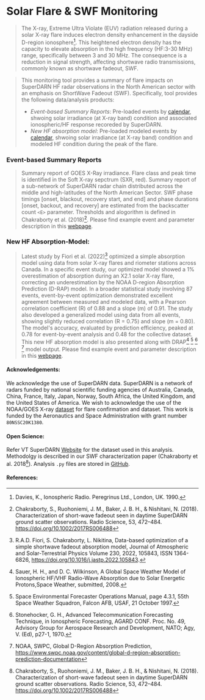 # Solar Flare & SWF Monitoring

> The X-ray, Extreme Ultra Violate (EUV) radiation released during a solar X-ray flare induces electron density enhancement in the dayside D-region ionosphere[^1]. This heightened electron density has the capacity to elevate absorption in the high frequency (HF:3-30 MHz) range, specifically between 3 and 30 MHz. The consequence is a reduction in signal strength, affecting shortwave radio transmissions, commonly known as shortwave fadeout, SWF.

> This monitoring tool provides a summary of flare impacts on SuperDARN HF radar observations in the North American sector with an emphasis on ShortWave Fadeout (SWF). Specifically, tool provides the following data/analysis products:
> * *Event-based Summary Reports*: Pre-loaded events by [calendar](flarelist.html), shwoing solar irradiance (at X-ray band) condition and associated ionospheric/HF response recoreded by SuperDARN.
> * *New HF absorption model*: Pre-loaded modeled events by [calendar](newdrap.html), shwoing solar irradiance (at X-ray band) condition and modeled HF condition during the peak of the flare.

### Event-based Summary Reports

> Summary report of GOES X-Ray irradiance. Flare class and peak time is identified in the Soft X-ray sepctrum (SXR, red). Summary report of a sub-network of SuperDARN radar chain distributed across the middle and high-latitudes of the North American Sector. SWF phase timings [onset, blackout, recovery start, and end] and phase durations [onset, backout, and recovery] are estimated from the backscatter count `<E>` parameter. Thresholds and alogorithm is defined in Chakraborty et al. (2018)[^2]. Please find example event and parameter description in this [webpage](example_summary.html).

### New HF Absorption-Model:

> Latest study by Fiori et al. (2022)[^3] optimized a simple absorption model using data from solar X-ray flares and riometer stations across Canada. In a specific event study, our optimized model showed a 1% overestimation of absorption during an X2.1 solar X-ray flare, correcting an underestimation by the NOAA D-region Absorption Prediction (D-RAP) model. In a broader statistical study involving 87 events, event-by-event optimization demonstrated excellent agreement between measured and modeled data, with a Pearson correlation coefficient (R) of 0.88 and a slope (m) of 0.91. The study also developed a generalized model using data from all events, showing slightly reduced correlation (R = 0.75) and slope (m = 0.80). The model's accuracy, evaluated by prediction efficiency, peaked at 0.78 for event-by-event analysis and 0.48 for the collective dataset. This new HF absorption model is also presented along with DRAP[^4] [^5] [^6] [^7] model output. Please find example event and parameter description in this [webpage](example_newdrap.html).


#### Acknowledgements:
We acknowledge the use of SuperDARN data. SuperDARN is a network of radars funded by national scientific funding agencies of Australia, Canada, China, France, Italy, Japan, Norway, South Africa, the United Kingdom, and the United States of America. We wish to acknowledge the use of the NOAA/GOES X-ray [dataset](https://www.ngdc.noaa.gov/stp/satellite/goes-r.html) for flare confirmation and dataset. This work is funded by the Aeronautics and Space Administration with grant number `80NSSC20K1380`.

#### Open Science:
Refer VT SuperDARN [Website](https://vt.superdarn.org/) for the dataset used in this analysis. Methodolgy is described in our SWF characterization paper (Chakraborty et al. 2018[^2]). Analysis `.py` files are stored in [GitHub](https://github.com/shibaji7/SD_RT_SWF_Monitoring).

#### References:
[^1]: Davies, K., Ionospheric Radio. Peregrinus Ltd., London, UK. 1990.

[^2]: Chakraborty, S., Ruohoniemi, J. M., Baker, J. B. H., & Nishitani, N. (2018). Characterization of short-wave fadeout seen in daytime SuperDARN ground scatter observations. Radio Science, 53, 472–484. https://doi.org/10.1002/2017RS006488

[^3]: R.A.D. Fiori, S. Chakraborty, L. Nikitina, Data-based optimization of a simple shortwave fadeout absorption model, Journal of Atmospheric and Solar-Terrestrial Physics Volume 230, 2022, 105843, ISSN 1364-6826, https://doi.org/10.1016/j.jastp.2022.105843.

[^4]: Sauer, H. H., and D. C. Wilkinson, A Global Space Weather Model of Ionospheric HF/VHF Radio-Wave Absorption due to Solar Energetic Protons,Space Weather, submitted, 2008.

[^5]: Space Environmental Forecaster Operations Manual, page 4.3.1, 55th Space Weather Squadron, Falcon AFB, USAF, 21 October 1997.

[^6]: Stonehocker, G. H., Advanced Telecommunication Forecasting Technique, in Ionospheric Forecasting, AGARD CONF. Proc. No. 49, Advisory Group for Aerospace Research and Development, NATO; Agy, V. (Ed), p27-1, 1970.

[^7]: NOAA, SWPC, Global D-Region Absorption Prediction, https://www.swpc.noaa.gov/content/global-d-region-absorption-prediction-documentation
